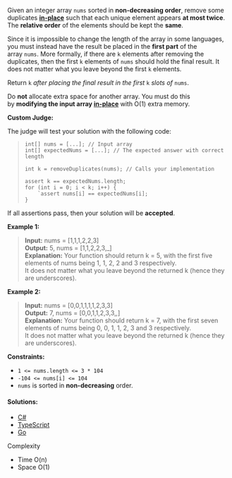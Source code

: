 Given an integer array `nums` sorted in **non-decreasing order**, remove some duplicates [**in-place**](https://en.wikipedia.org/wiki/In-place_algorithm) such that each unique element appears **at most twice**. The **relative order** of the elements should be kept the **same**.

Since it is impossible to change the length of the array in some languages, you must instead have the result be placed in the **first part** of the array `nums`. More formally, if there are `k` elements after removing the duplicates, then the first `k` elements of `nums` should hold the final result. It does not matter what you leave beyond the first `k` elements.

Return `k` _after placing the final result in the first_ `k` _slots of_ `nums`.

Do **not** allocate extra space for another array. You must do this by **modifying the input array [in-place](https://en.wikipedia.org/wiki/In-place_algorithm)** with O(1) extra memory.

**Custom Judge:**

The judge will test your solution with the following code:

> ```
> int[] nums = [...]; // Input array
> int[] expectedNums = [...]; // The expected answer with correct length
> 
> int k = removeDuplicates(nums); // Calls your implementation
> 
> assert k == expectedNums.length;
> for (int i = 0; i < k; i++) {
>     `assert nums[i] == expectedNums[i];
> }
> ```

If all assertions pass, then your solution will be **accepted**.

**Example 1:**

> **Input:** nums = [1,1,1,2,2,3]  
> **Output:** 5, nums = [1,1,2,2,3,_]  
> **Explanation:** Your function should return k = 5, with the first five elements of nums being 1, 1, 2, 2 and 3 respectively.  
> It does not matter what you leave beyond the returned k (hence they are underscores).

**Example 2:**

> **Input:** nums = [0,0,1,1,1,1,2,3,3]  
> **Output:** 7, nums = [0,0,1,1,2,3,3,_,_]  
> **Explanation:** Your function should return k = 7, with the first seven elements of nums being 0, 0, 1, 1, 2, 3 and 3 respectively.  
> It does not matter what you leave beyond the returned k (hence they are underscores).  

**Constraints:**

- `1 <= nums.length <= 3 * 104`
- `-104 <= nums[i] <= 104`
- `nums` is sorted in **non-decreasing** order.

#### Solutions:

- [C#](/array-string/remove-duplicates-from-sorted-array/remove-duplicates-from-sorted-array-II.cs)
- [TypeScript](/array-string/remove-duplicates-from-sorted-array/remove-duplicates-from-sorted-array-II.ts)
- [Go](/array-string/remove-duplicates-from-sorted-array/remove-duplicates-from-sorted-array-II.go)

Complexity
- Time O(n)
- Space O(1)